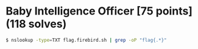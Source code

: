 # Baby Intelligence Officer [75 points] (118 solves)
```bash
$ nslookup -type=TXT flag.firebird.sh | grep -oP "flag{.*}"
```